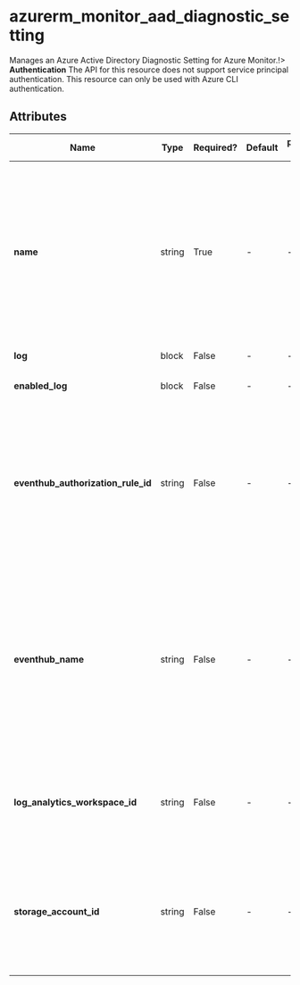 # azurerm_monitor_aad_diagnostic_setting

Manages an Azure Active Directory Diagnostic Setting for Azure Monitor.!> **Authentication** The API for this resource does not support service principal authentication. This resource can only be used with Azure CLI authentication.

## Attributes

| Name | Type | Required? | Default  | possible values | Description |
| ---- | ---- | --------- | -------- | ----------- | ----------- |
| **name** | string | True | -  |  -  | The name which should be used for this Monitor Azure Active Directory Diagnostic Setting. Changing this forces a new Monitor Azure Active Directory Diagnostic Setting to be created. | 
| **log** | block | False | -  |  -  | One or more `log` blocks. | 
| **enabled_log** | block | False | -  |  -  | One or more `enabled_log` blocks. | 
| **eventhub_authorization_rule_id** | string | False | -  |  -  | Specifies the ID of an Event Hub Namespace Authorization Rule used to send Diagnostics Data. Changing this forces a new resource to be created. | 
| **eventhub_name** | string | False | -  |  -  | Specifies the name of the Event Hub where Diagnostics Data should be sent. If not specified, the default Event Hub will be used. Changing this forces a new resource to be created. | 
| **log_analytics_workspace_id** | string | False | -  |  -  | Specifies the ID of a Log Analytics Workspace where Diagnostics Data should be sent. | 
| **storage_account_id** | string | False | -  |  -  | The ID of the Storage Account where logs should be sent. Changing this forces a new resource to be created. | 

